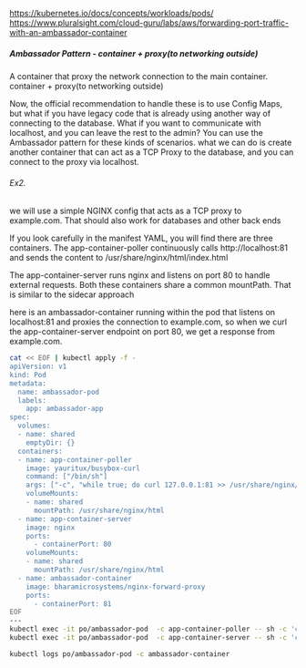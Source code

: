 https://kubernetes.io/docs/concepts/workloads/pods/
https://www.pluralsight.com/cloud-guru/labs/aws/forwarding-port-traffic-with-an-ambassador-container

##### Ambassador Pattern - container + proxy(to networking outside)

A container that proxy the network connection to the main container. container + proxy(to networking outside)

Now, the official recommendation to handle these is to use Config Maps, but what if you have legacy code that is already using another way of connecting to the database. What if you want to communicate with localhost, and you can leave the rest to the admin? You can use the Ambassador pattern for these kinds of scenarios.
what we can do is create another container that can act as a TCP Proxy to the database, and you can connect to the proxy via localhost.


###### Ex2.
we will use a simple NGINX config that acts as a TCP proxy to example.com. That should also work for databases and other back ends

If you look carefully in the manifest YAML, you will find there are three containers. The app-container-poller continuously calls http://localhost:81 and sends the content to /usr/share/nginx/html/index.html

The app-container-server runs nginx and listens on port 80 to handle external requests. Both these containers share a common mountPath. That is similar to the sidecar approach

here is an ambassador-container running within the pod that listens on localhost:81 and proxies the connection to example.com, so when we curl the app-container-server endpoint on port 80, we get a response from example.com.

``````sh
cat << EOF | kubectl apply -f -
apiVersion: v1
kind: Pod
metadata:
  name: ambassador-pod
  labels:
    app: ambassador-app
spec:
  volumes:
  - name: shared
    emptyDir: {}
  containers:
  - name: app-container-poller
    image: yauritux/busybox-curl
    command: ["/bin/sh"]
    args: ["-c", "while true; do curl 127.0.0.1:81 >> /usr/share/nginx/html/index.html; sleep 10; done"]
    volumeMounts:
    - name: shared
      mountPath: /usr/share/nginx/html
  - name: app-container-server
    image: nginx
    ports:
      - containerPort: 80
    volumeMounts:
    - name: shared
      mountPath: /usr/share/nginx/html
  - name: ambassador-container
    image: bharamicrosystems/nginx-forward-proxy
    ports:
      - containerPort: 81
EOF
---
kubectl exec -it po/ambassador-pod  -c app-container-poller -- sh -c 'cat /usr/share/nginx/html/index.html'
kubectl exec -it po/ambassador-pod  -c app-container-server -- sh -c 'cat  /usr/share/nginx/html/index.html'

kubectl logs po/ambassador-pod -c ambassador-container

``````